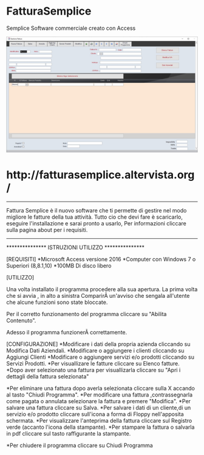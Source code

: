 # FatturaSemplice
Semplice Software commerciale creato con Access 

<div align="center">
<img src ="https://github.com/anonik9900/FatturaSemplice/blob/master/Sito-Web/img/photo.jpg"></img>
</div>

<h1>http://fatturasemplice.altervista.org/</h1>

------------------------------------------------------------------------------------------------------------------------

Fattura Semplice è il nuovo software che ti permette di gestire nel modo migliore le fatture della tua attività.
Tutto cio che devi fare è scaricarlo, eseguire l'installazione e sarai pronto a usarlo, Per informazioni cliccare sulla pagina about per i requisiti.

--------------------------------------------------------------------------------------------------------------------------

*************** ISTRUZIONI UTILIZZO ***************

[REQUISITI]
*Microsoft Access versione 2016
*Computer con Windows 7 o Superiori (8,8.1,10)
*100MB Di disco libero

[UTILIZZO]

Una volta installato il programma procedere alla sua apertura.
La prima volta che si avvia , in alto a sinistra ComparirÃ  un'avviso che sengala all'utente
che alcune funzioni sono state bloccate.

Per il corretto funzionamento del programma cliccare su "Abilita Contenuto".

Adesso il programma funzionerÃ  correttamente.


[CONFIGURAZIONE]
*Modificare i dati della propria azienda cliccando su Modifica Dati Aziendali.
*Modificare o aggiungere i clienti cliccando su Aggiungi Clienti
*Modificare o aggiungere servizi e/o prodotti cliccando su Servizi Prodotti.
*Per visuallizare le fatture cliccare su Elenco fatture.
*Dopo aver selezionato una fattura per visuallizarla cliccare su "Apri i dettagli della fattura selezionata"

*Per eliminare una fattura dopo averla selezionata cliccare sulla X accando al tasto "Chiudi Programma".
*Per modificare una fattura ,contrassegnarla come pagata o annulata selezionare la fattura e premere "Modifica".
*Per salvare una fattura cliccare su Salva.
*Per salvare i dati di un cliente,di un servizio e/o prodotto cliccare sull'icona a forma di Floppy nell'apposita schermata.
*Per visualizzare l'anteprima della fattura cliccare sul Registro verde (accanto l'icona della stampante).
*Per stampare la fattura o salvarla in pdf cliccare sul tasto raffigurante la stampante.

*Per chiudere il programma cliccare su Chiudi Programma
